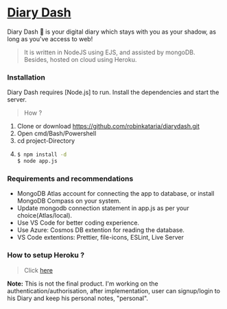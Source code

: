 # [Diary Dash](https://diarydash.herokuapp.com/)
Diary Dash 📝 is your digital diary which stays with you as your shadow, as long as you've access to web! 
> It is written in NodeJS using EJS, and assisted by mongoDB. <br />
> Besides, hosted on cloud using Heroku. 

### Installation

Diary Dash requires [Node.js] to run.
Install the dependencies and start the server.

> How ?
1. Clone or download https://github.com/robinkataria/diarydash.git
2. Open cmd/Bash/Powershell
3. cd project-Directory 
4.  ```sh
    $ npm install -d
    $ node app.js
    ```
### Requirements and recommendations

- MongoDB Atlas account for connecting the app to database, or install MongoDB Compass on your system.
- Update mongodb connection statement in app.js as per your choice(Atlas/local).
- Use VS Code for better coding experience.
- Use Azure: Cosmos DB extention for reading the database.
- VS Code extentions: Prettier, file-icons, ESLint, Live Server

### How to setup Heroku ?
> Click [here](https://devcenter.heroku.com/articles/preparing-a-codebase-for-heroku-deployment)


<b>Note:</b> This is not the final product. I'm working on the authentication/authorisation, after implementation, user can signup/login to his Diary and keep his personal notes, "personal".

